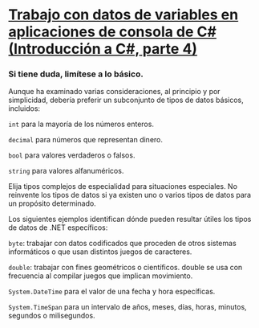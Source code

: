 # [Trabajo con datos de variables en aplicaciones de consola de C# (Introducción a C#, parte 4)](https://learn.microsoft.com/es-es/training/paths/get-started-c-sharp-part-4/)


### Si tiene duda, limítese a lo básico.
Aunque ha examinado varias consideraciones, al principio y por simplicidad, debería preferir un subconjunto de tipos de datos básicos, incluidos:

`int` para la mayoría de los números enteros.

`decimal` para números que representan dinero.

`bool` para valores verdaderos o falsos.

`string` para valores alfanuméricos.

Elija tipos complejos de especialidad para situaciones especiales.
No reinvente los tipos de datos si ya existen uno o varios tipos de datos para un propósito determinado.

Los siguientes ejemplos identifican dónde pueden resultar útiles los tipos de datos de .NET específicos:

`byte`: trabajar con datos codificados que proceden de otros sistemas informáticos o que usan distintos juegos de caracteres.

`double`: trabajar con fines geométricos o científicos. double se usa con frecuencia al compilar juegos que implican movimiento.

`System.DateTime` para el valor de una fecha y hora específicas.

`System.TimeSpan` para un intervalo de años, meses, días, horas, minutos, segundos o milisegundos.